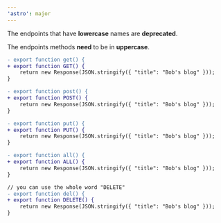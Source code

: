 ```yaml
---
'astro': major
---
```


The endpoints that have **lowercase** names are **deprecated**.

The endpoints methods **need** to be in **uppercase**.

```diff
- export function get() {
+ export function GET() {
    return new Response(JSON.stringify({ "title": "Bob's blog" }));
}

- export function post() {
+ export function POST() {
    return new Response(JSON.stringify({ "title": "Bob's blog" }));
}

- export function put() {
+ export function PUT() {
    return new Response(JSON.stringify({ "title": "Bob's blog" }));
}

- export function all() {
+ export function ALL() {
    return new Response(JSON.stringify({ "title": "Bob's blog" }));
}

// you can use the whole word "DELETE"
- export function del() {
+ export function DELETE() {
    return new Response(JSON.stringify({ "title": "Bob's blog" }));
}
```
